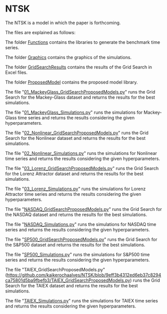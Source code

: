 # NTSK

The NTSK is a model in which the paper is forthcoming.

The files are explained as follows:

The folder [Functions](https://github.com/kaikerochaalves/NTSK/tree/9eff3b4312ed6eb37c8294ca75801d5ba9fbefb3/Functions) contains the libraries to generate the benchmark time series.

The folder [Graphics](https://github.com/kaikerochaalves/NTSK/tree/9eff3b4312ed6eb37c8294ca75801d5ba9fbefb3/Graphics) contains the graphics of the simulations.

The folder [GridSearchResults](https://github.com/kaikerochaalves/NTSK/tree/9eff3b4312ed6eb37c8294ca75801d5ba9fbefb3/GridSearchResults) contains the results of the Grid Search in Excel files.

The folder [ProposedModel](https://github.com/kaikerochaalves/NTSK/tree/9eff3b4312ed6eb37c8294ca75801d5ba9fbefb3/ProposedModel) contains the proposed model library.

The file "[01_MackeyGlass_GridSearchProposedModels.py](https://github.com/kaikerochaalves/NTSK/blob/9eff3b4312ed6eb37c8294ca75801d5ba9fbefb3/01_MackeyGlass_GridSearchProposedModels.py)" runs the Grid Search for the Mackey-Glass dataset and returns the results for the best simulations.

The file "[01_MackeyGlass_Simulations.py](https://github.com/kaikerochaalves/NTSK/blob/9eff3b4312ed6eb37c8294ca75801d5ba9fbefb3/01_MackeyGlass_Simulations.py)" runs the simulations for Mackey-Glass time series and returns the results considering the given hyperparameters.

The file "[02_Nonlinear_GridSearchProposedModels.py](https://github.com/kaikerochaalves/NTSK/blob/9eff3b4312ed6eb37c8294ca75801d5ba9fbefb3/02_Nonlinear_GridSearchProposedModels.py)" runs the Grid Search for the Nonlinear dataset and returns the results for the best simulations.

The file "[02_Nonlinear_Simulations.py](https://github.com/kaikerochaalves/NTSK/blob/9eff3b4312ed6eb37c8294ca75801d5ba9fbefb3/02_Nonlinear_Simulations.py)" runs the simulations for Nonlinear time series and returns the results considering the given hyperparameters.

The file "[03_Lorenz_GridSearchProposedModels.py](https://github.com/kaikerochaalves/NTSK/blob/9eff3b4312ed6eb37c8294ca75801d5ba9fbefb3/03_Lorenz_GridSearchProposedModels.py)" runs the Grid Search for the Lorenz Attractor dataset and returns the results for the best simulations.

The file "[03_Lorenz_Simulations.py](https://github.com/kaikerochaalves/NTSK/blob/9eff3b4312ed6eb37c8294ca75801d5ba9fbefb3/03_Lorenz_Simulations.py)" runs the simulations for Lorenz Attractor time series and returns the results considering the given hyperparameters.

The file "[NASDAQ_GridSearchProposedModels.py](https://github.com/kaikerochaalves/NTSK/blob/9eff3b4312ed6eb37c8294ca75801d5ba9fbefb3/NASDAQ_GridSearchProposedModels.py)" runs the Grid Search for the NASDAQ dataset and returns the results for the best simulations.

The file "[NASDAQ_Simulations.py](https://github.com/kaikerochaalves/NTSK/blob/9eff3b4312ed6eb37c8294ca75801d5ba9fbefb3/NASDAQ_Simulations.py)" runs the simulations for NASDAQ time series and returns the results considering the given hyperparameters.

The file "[SP500_GridSearchProposedModels.py](https://github.com/kaikerochaalves/NTSK/blob/9eff3b4312ed6eb37c8294ca75801d5ba9fbefb3/SP500_GridSearchProposedModels.py)" runs the Grid Search for the S&P500 dataset and returns the results for the best simulations.

The file "[SP500_Simulations.py](https://github.com/kaikerochaalves/NTSK/blob/9eff3b4312ed6eb37c8294ca75801d5ba9fbefb3/SP500_Simulations.py)" runs the simulations for S&P500 time series and returns the results considering the given hyperparameters.

The file "TAIEX_GridSearchProposedModels.py" (https://github.com/kaikerochaalves/NTSK/blob/9eff3b4312ed6eb37c8294ca75801d5ba9fbefb3/TAIEX_GridSearchProposedModels.py) runs the Grid Search for the TAIEX dataset and returns the results for the best simulations.

The file "[TAIEX_Simulations.py](https://github.com/kaikerochaalves/NTSK/blob/9eff3b4312ed6eb37c8294ca75801d5ba9fbefb3/TAIEX_Simulations.py)" runs the simulations for TAIEX time series and returns the results considering the given hyperparameters.
